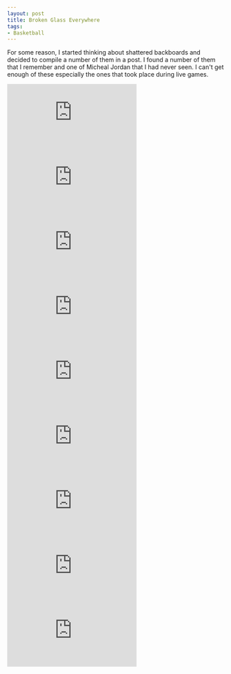 ```yaml
---
layout: post
title: Broken Glass Everywhere
tags:
- Basketball
---
```

For some reason, I started thinking about shattered backboards and decided to compile a number of them in a post. I found a number of them that I remember and one of Micheal Jordan that I had never seen. I can't get enough of these especially the ones that took place during live games.

<iframe src="http://www.youtube.com/embed/eTn_9k-GBzQ" frameborder="0" allowfullscreen></iframe>

<iframe src="http://www.youtube.com/embed/Nm68fBOldPc" frameborder="0" allowfullscreen></iframe>

<iframe src="http://www.youtube.com/embed/VX7TSWStfVs" frameborder="0" allowfullscreen></iframe>

<iframe src="http://www.youtube.com/embed/te-8MJ84834" frameborder="0" allowfullscreen></iframe>

<iframe src="http://www.youtube.com/embed/NvaybecISg8" frameborder="0" allowfullscreen></iframe>

<iframe src="http://www.youtube.com/embed/q4ZQYF2hNgM" frameborder="0" allowfullscreen></iframe>

<iframe src="http://www.youtube.com/embed/ZCMCYTX5-9Y" frameborder="0" allowfullscreen></iframe>

<iframe src="http://www.youtube.com/embed/REwW4IKqXzI" frameborder="0" allowfullscreen></iframe>

<iframe src="http://www.youtube.com/embed/mFME30bB7ok" frameborder="0" allowfullscreen></iframe>
